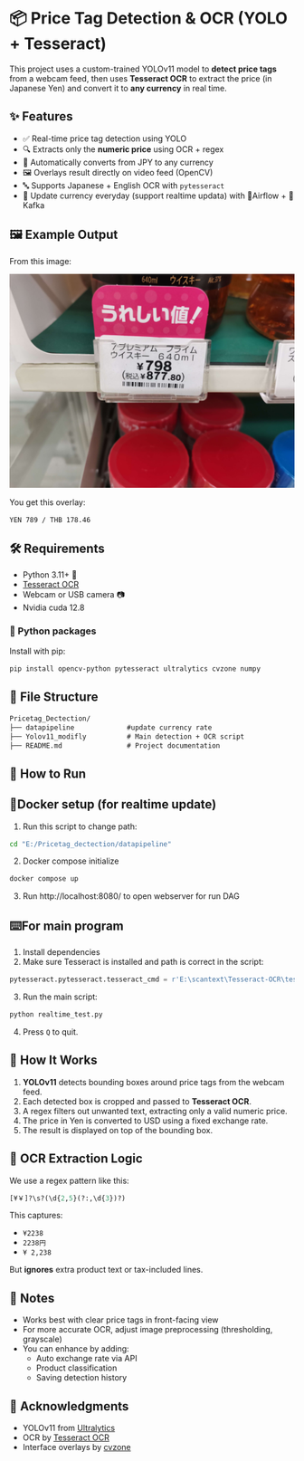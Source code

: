 # 📦 Price Tag Detection & OCR (YOLO + Tesseract)

This project uses a custom-trained YOLOv11 model to **detect price tags** from a webcam feed, then uses **Tesseract OCR** to extract the price (in Japanese Yen) and convert it to **any currency** in real time.

## ✨ Features

- ✅ Real-time price tag detection using YOLO
- 🔍 Extracts only the **numeric price** using OCR + regex
- 💱 Automatically converts from JPY to any currency
- 🖼️ Overlays result directly on video feed (OpenCV)
- 🔤 Supports Japanese + English OCR with `pytesseract`
- 📅 Update currency everyday (support realtime updata) with 🍃Airflow + 📡Kafka

## 🖼️ Example Output

From this image:

![sample](./Yolov11_modifly/1.jpg)

You get this overlay:

```
YEN 789 / THB 178.46
```

## 🛠️ Requirements

- Python 3.11+ 🐍
- [Tesseract OCR](https://github.com/tesseract-ocr/tesseract)
- Webcam or USB camera 📷
- Nvidia cuda 12.8

### 🔧 Python packages

Install with pip:

```bash
pip install opencv-python pytesseract ultralytics cvzone numpy
```

## 📁 File Structure

```
Pricetag_Dectection/
├── datapipeline             #update currency rate
├── Yolov11_modifly          # Main detection + OCR script
├── README.md                # Project documentation
```

## 🚀 How to Run

## 🐋Docker setup (for realtime update)

1. Run this script to change path:

```bash
cd "E:/Pricetag_dectection/datapipeline"
```

2. Docker compose initialize

```bash
docker compose up
```

3. Run http://localhost:8080/ to open webserver for run DAG

## ⌨️For main program

1. Install dependencies
2. Make sure Tesseract is installed and path is correct in the script:

```python
pytesseract.pytesseract.tesseract_cmd = r'E:\scantext\Tesseract-OCR\tesseract.exe'
```

3. Run the main script:

```bash
python realtime_test.py
```

4. Press `Q` to quit.

## 🔎 How It Works

1. **YOLOv11** detects bounding boxes around price tags from the webcam feed.
2. Each detected box is cropped and passed to **Tesseract OCR**.
3. A regex filters out unwanted text, extracting only a valid numeric price.
4. The price in Yen is converted to USD using a fixed exchange rate.
5. The result is displayed on top of the bounding box.

## 📐 OCR Extraction Logic

We use a regex pattern like this:

```python
[¥￥]?\s?(\d{2,5}(?:,\d{3})?)
```

This captures:

- `¥2238`
- `2238円`
- `¥ 2,238`

But **ignores** extra product text or tax-included lines.

## 📌 Notes

- Works best with clear price tags in front-facing view
- For more accurate OCR, adjust image preprocessing (thresholding, grayscale)
- You can enhance by adding:
  - Auto exchange rate via API
  - Product classification
  - Saving detection history

## 🧠 Acknowledgments

- YOLOv11 from [Ultralytics](https://github.com/ultralytics/ultralytics)
- OCR by [Tesseract OCR](https://github.com/tesseract-ocr)
- Interface overlays by [cvzone](https://github.com/cvzone/cvzone)
